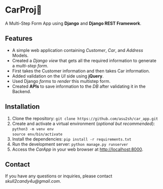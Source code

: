# CarProj🚗
A Multi-Step Form App using **Django** and **Django REST Framework**.

## Features
- A simple web application containing _Customer_, _Car_, and _Address_ Models.
- Created a _Django view_ that gets all the required information to generate a _multi-step form_.
- First takes the Customer information and then takes Car information.
- Added validation on the _UI_ side using **jQuery**.
- Used Django _forms_ to _render_ this multistep form.
- Created **APIs** to save information to the _DB_ after validating it in the Backend.

## Installation
1. Clone the repository: 
 `git clone https://github.com/asu2sh/car_app.git`
2. Create and activate a virtual environment (_optional but recommended_):
`python3 -m venv env`             
`source env/bin/activate`
3. Install the dependencies: 
`pip install -r requirements.txt`
4. Run the development server:
`python manage.py runserver`
5. Access the _CarApp_ in your web browser at <http://localhost:8000>.

## Contact
If you have any questions or inquiries, please contact _skull2candy4u@gmail.com_.
